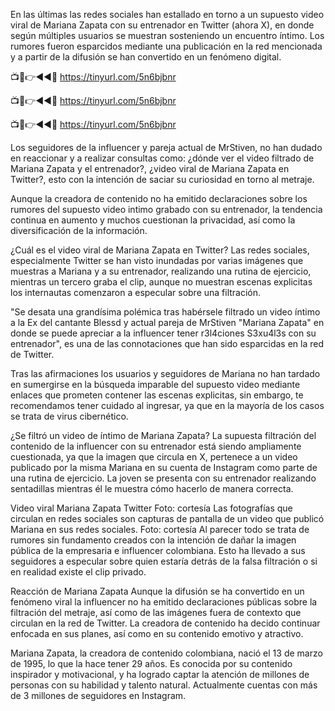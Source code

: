 En las últimas las redes sociales han estallado en torno a un supuesto video viral de Mariana Zapata con su entrenador en Twitter (ahora X), en donde según múltiples usuarios se muestran sosteniendo un encuentro íntimo. Los rumores fueron esparcidos mediante una publicación en la red mencionada y a partir de la difusión se han convertido en un fenómeno digital.

📺📱👉◄◄🔴  https://tinyurl.com/5n6bjbnr

📺📱👉◄◄🔴  https://tinyurl.com/5n6bjbnr

📺📱👉◄◄🔴  https://tinyurl.com/5n6bjbnr

Los seguidores de la influencer y pareja actual de MrStiven, no han dudado en reaccionar y a realizar consultas como: ¿dónde ver el video filtrado de Mariana Zapata y el entrenador?, ¿video viral de Mariana Zapata en Twitter?, esto con la intención de saciar su curiosidad en torno al metraje.



Aunque la creadora de contenido no ha emitido declaraciones sobre los rumores del supuesto video intimo grabado con su entrenador, la tendencia continua en aumento y muchos cuestionan la privacidad, así como la diversificación de la información.

¿Cuál es el video viral de Mariana Zapata en Twitter?
Las redes sociales, especialmente Twitter se han visto inundadas por varias imágenes que muestras a Mariana y a su entrenador, realizando una rutina de ejercicio, mientras un tercero graba el clip, aunque no muestran escenas explicitas los internautas comenzaron a especular sobre una filtración.

"Se desata una grandísima polémica tras habérsele filtrado un video íntimo a la Ex del cantante Blessd y actual pareja de MrStiven "Mariana Zapata" en donde se puede apreciar a la influencer tener r3l4ciones S3xu4l3s con su entrenador", es una de las connotaciones que han sido esparcidas en la red de Twitter.


Tras las afirmaciones los usuarios y seguidores de Mariana no han tardado en sumergirse en la búsqueda imparable del supuesto video mediante enlaces que prometen contener las escenas explicitas, sin embargo, te recomendamos tener cuidado al ingresar, ya que en la mayoría de los casos se trata de virus cibernético.

¿Se filtró un video de íntimo de Mariana Zapata?
La supuesta filtración del contenido de la influencer con su entrenador está siendo ampliamente cuestionada, ya que la imagen que circula en X, pertenece a un video publicado por la misma Mariana en su cuenta de Instagram como parte de una rutina de ejercicio. La joven se presenta con su entrenador realizando sentadillas mientras él le muestra cómo hacerlo de manera correcta.

Video viral Mariana Zapata Twitter Foto: cortesía 
Las fotografías que circulan en redes sociales son capturas de pantalla de un video que publicó Mariana en sus redes sociales. Foto: cortesía
Al parecer todo se trata de rumores sin fundamento creados con la intención de dañar la imagen pública de la empresaria e influencer colombiana. Esto ha llevado a sus seguidores a especular sobre quien estaría detrás de la falsa filtración o si en realidad existe el clip privado.

Reacción de Mariana Zapata
Aunque la difusión se ha convertido en un fenómeno viral la influencer no ha emitido declaraciones públicas sobre la filtración del metraje, así como de las imágenes fuera de contexto que circulan en la red de Twitter. La creadora de contenido ha decido continuar enfocada en sus planes, así como en su contenido emotivo y atractivo.

Mariana Zapata, la creadora de contenido colombiana, nació el 13 de marzo de 1995, lo que la hace tener 29 años. Es conocida por su contenido inspirador y motivacional, y ha logrado captar la atención de millones de personas con su habilidad y talento natural. Actualmente cuentas con más de 3 millones de seguidores en Instagram.
